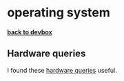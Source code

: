 # operating system

#### <div style="text-align: left"> <a href="../devbox.md"><b>back to devbox</b></a> <br/></div>


## Hardware queries
I found these [hardware queries](/docs/devbox/hardware.md) useful.
